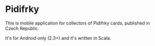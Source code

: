 # Pidifrky
This is mobile application for collectors of Pidifrky cards, published in Czech Republic.

It's for Android only (2.3+) and it's written in Scala.

